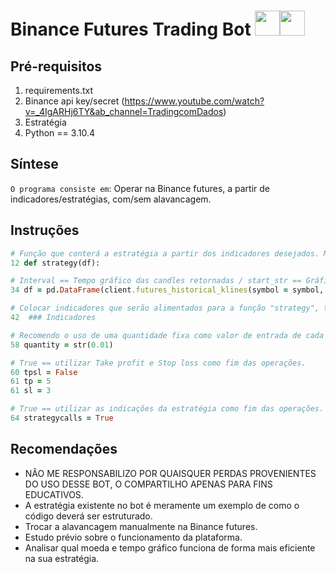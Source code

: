 # Binance Futures Trading Bot <img src="https://user-images.githubusercontent.com/86479393/184355244-481519ab-fdca-45e6-bc5f-1f23f5599046.png" width="40" height="40"><img src="https://user-images.githubusercontent.com/86479393/183930853-bd8bc5de-c1b4-4a8f-a302-23880b31ad7c.png" width="40" height="40"> 

## Pré-requisitos
  1. requirements.txt
  2. Binance api key/secret (https://www.youtube.com/watch?v=_4IgARHj6TY&ab_channel=TradingcomDados)
  3. Estratégia 
  4. Python == 3.10.4
  
## Síntese
  `O programa consiste em`: Operar na Binance futures, a partir de indicadores/estratégias, com/sem alavancagem.

## Instruções

```ruby
# Função que conterá a estratégia a partir dos indicadores desejados. Mandatório "Sell" para short ou "Buy" para long como retorno.
12 def strategy(df):
```
```ruby
# Interval == Tempo gráfico das candles retornadas / start_str == Gráfico histórico do símbolo
34 df = pd.DataFrame(client.futures_historical_klines(symbol = symbol, interval = "15m", limit = 1000, start_str = "5 days ago UTC"))
```
```ruby
# Colocar indicadores que serão alimentados para a função "strategy", também, mudar os nomes dos indicadores na função.
42  ### Indicadores
```
```ruby
# Recomendo o uso de uma quantidade fixa como valor de entrada de cada operação.
58 quantity = str(0.01) 
```
```ruby
# True == utilizar Take profit e Stop loss como fim das operações.
60 tpsl = False
61 tp = 5
61 sl = 3

# True == utilizar as indicações da estratégia como fim das operações.
64 strategycalls = True
```


## Recomendações

- NÂO ME RESPONSABILIZO POR QUAISQUER PERDAS PROVENIENTES DO USO DESSE BOT, O COMPARTILHO APENAS PARA FINS EDUCATIVOS.
- A estratégia existente no bot é meramente um exemplo de como o código deverá ser estruturado.
- Trocar a alavancagem manualmente na Binance futures.
- Estudo prévio sobre o funcionamento da plataforma.
- Analisar qual moeda e tempo gráfico funciona de forma mais eficiente na sua estratégia.

